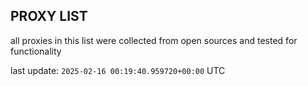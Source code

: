 ## PROXY LIST

all proxies in this list were collected from open sources and tested for functionality

last update: `2025-02-16 00:19:40.959720+00:00` UTC
